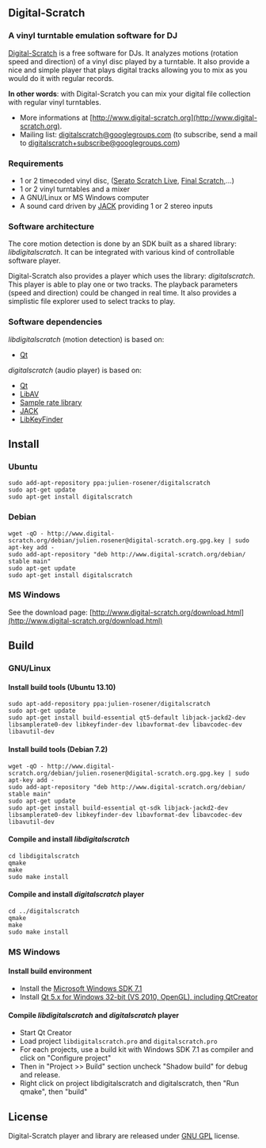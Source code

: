 Digital-Scratch
--------------

### A vinyl turntable emulation software for DJ

[Digital-Scratch](http://www.digital-scratch.org/ "Digital-scratch") is a free software for DJs. It analyzes motions (rotation speed and direction) of a vinyl disc played by a turntable. It also provide a nice and simple player that plays digital tracks allowing you to mix as you would do it with regular records.  

__In other words__: with Digital-Scratch you can mix your digital file collection with regular vinyl turntables.

* More informations at [http://www.digital-scratch.org](http://www.digital-scratch.org).
* Mailing list: digitalscratch@googlegroups.com (to subscribe, send a mail to digitalscratch+subscribe@googlegroups.com)

### Requirements

* 1 or 2 timecoded vinyl disc, ([Serato Scratch Live](http://serato.com/scratchlive), [Final Scratch](http://en.wikipedia.org/wiki/Final_Scratch),...)
* 1 or 2 vinyl turntables and a mixer
* A GNU/Linux or MS Windows computer
* A sound card driven by [JACK](http://jackaudio.org/) providing 1 or 2 stereo inputs

### Software architecture

The core motion detection is done by an SDK built as a shared library: _libdigitalscratch_. It can be integrated with various kind of controllable software player.

Digital-Scratch also provides a player which uses the library: _digitalscratch_. This player is able to play one or two tracks. The playback parameters (speed and direction) could be changed in real time. It also provides a simplistic file explorer used to select tracks to play.

### Software dependencies

_libdigitalscratch_ (motion detection) is based on:
* [Qt](http://qt-project.org)

_digitalscratch_ (audio player) is based on:
* [Qt](http://qt-project.org)
* [LibAV](http://libav.org)
* [Sample rate library](http://www.mega-nerd.com/SRC/)
* [JACK](http://jackaudio.org/)
* [LibKeyFinder](http://www.ibrahimshaath.co.uk/keyfinder/)

Install
--------------

### Ubuntu
    sudo add-apt-repository ppa:julien-rosener/digitalscratch
    sudo apt-get update
    sudo apt-get install digitalscratch

### Debian
    wget -qO - http://www.digital-scratch.org/debian/julien.rosener@digital-scratch.org.gpg.key | sudo apt-key add -
    sudo add-apt-repository "deb http://www.digital-scratch.org/debian/ stable main"
    sudo apt-get update
    sudo apt-get install digitalscratch

### MS Windows
See the download page: [http://www.digital-scratch.org/download.html](http://www.digital-scratch.org/download.html)

Build
--------------

### GNU/Linux

#### Install build tools (Ubuntu 13.10)
    sudo apt-add-repository ppa:julien-rosener/digitalscratch
    sudo apt-get update
    sudo apt-get install build-essential qt5-default libjack-jackd2-dev libsamplerate0-dev libkeyfinder-dev libavformat-dev libavcodec-dev libavutil-dev
    
#### Install build tools (Debian 7.2)
    wget -qO - http://www.digital-scratch.org/debian/julien.rosener@digital-scratch.org.gpg.key | sudo apt-key add -
    sudo add-apt-repository "deb http://www.digital-scratch.org/debian/ stable main"
    sudo apt-get update
    sudo apt-get install build-essential qt-sdk libjack-jackd2-dev libsamplerate0-dev libkeyfinder-dev libavformat-dev libavcodec-dev libavutil-dev

#### Compile and install _libdigitalscratch_
    cd libdigitalscratch
    qmake
    make
    sudo make install

#### Compile and install _digitalscratch_ player
    cd ../digitalscratch
    qmake
    make
    sudo make install
    
### MS Windows

#### Install build environment
* Install the [Microsoft Windows SDK 7.1](http://www.microsoft.com/en-us/download/details.aspx?id=8279)
* Install [Qt 5.x for Windows 32-bit (VS 2010, OpenGL), including QtCreator](http://qt-project.org/downloads)
    
#### Compile _libdigitalscratch_ and _digitalscratch_ player
* Start Qt Creator
* Load project `libdigitalscratch.pro` and `digitalscratch.pro`
* For each projects, use a build kit with Windows SDK 7.1 as compiler and click on "Configure project"
* Then in "Project >> Build" section uncheck "Shadow build" for debug and release.
* Right click on project libdigitalscratch and digitalscratch, then "Run qmake", then "build"

License
--------------

Digital-Scratch player and library are released under [GNU GPL](http://www.gnu.org/copyleft/gpl.html) license.
